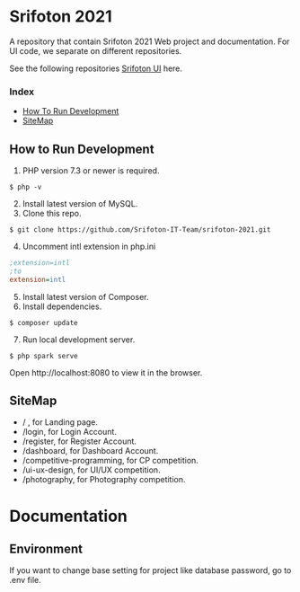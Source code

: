 # Srifoton 2021

A repository that contain Srifoton 2021 Web project and documentation. For UI code, we separate on different
repositories.

See the following repositories [Srifoton UI](https://github.com/Srifoton-IT-Team/srifoton-ui-2021) here.

### Index

* [How To Run Development](#how-to-run-how-to-run-development)
* [SiteMap](#sitemap)

## How to Run Development

1. PHP version 7.3 or newer is required.

```
$ php -v
```

2. Install latest version of MySQL.
3. Clone this repo.

```
$ git clone https://github.com/Srifoton-IT-Team/srifoton-2021.git
```
4. Uncomment intl extension in php.ini

```ini
;extension=intl
;to
extension=intl
```
5. Install latest version of Composer.
6. Install dependencies.

```
$ composer update
```

7. Run local development server.

```
$ php spark serve
```

Open http://localhost:8080 to view it in the browser.

## SiteMap

- / , for Landing page.
- /login, for Login Account.
- /register, for Register Account.
- /dashboard, for Dashboard Account.
- /competitive-programming, for CP competition.
- /ui-ux-design, for UI/UX competition.
- /photography, for Photography competition.

# Documentation

## Environment
If you want to change base setting for project like database password, go to .env file.
